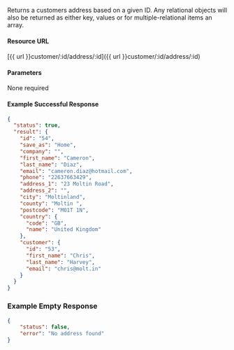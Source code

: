 <!--
@title Get address by ID
@author Moltin Ltd
@description Returns a customers address of the given ID

@sidebar 1
@family Address
@rate No
@auth Yes
@format JSON
@http GET
@version beta
-->

Returns a customers address based on a given ID. Any relational objects will also be returned as either key, values or for multiple-relational items an array.


#### Resource URL
[{{ url }}customer/:id/address/:id]({{ url }}customer/:id/address/:id)


#### Parameters
None required

<!--code-->
#### Example Successful Response
``` json
{
  "status": true,
  "result": {
    "id": "54",
    "save_as": "Home",
    "company": "",
    "first_name": "Cameron",
    "last_name": "Diaz",
    "email": "cameron.diaz@hotmail.com",
    "phone": "22637663429",
    "address_1": "23 Moltin Road",
    "address_2": "",
    "city": "Moltinland",
    "county": "Moltin ",
    "postcode": "M01T 1N",
    "country": {
      "code": "GB",
      "name": "United Kingdom"
    },
    "customer": {
      "id": "53",
      "first_name": "Chris",
      "last_name": "Harvey",
      "email": "chris@molt.in"
    }
  }
}
```


### Example Empty Response
``` json
{
    "status": false,
    "error": "No address found"
}
```
<!--/code-->